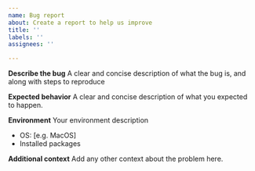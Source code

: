 ```yaml
---
name: Bug report
about: Create a report to help us improve
title: ''
labels: ''
assignees: ''

---
```


**Describe the bug**
A clear and concise description of what the bug is, and along with steps to reproduce

**Expected behavior**
A clear and concise description of what you expected to happen.

**Environment**
Your environment description
- OS: [e.g. MacOS]
- Installed packages

**Additional context**
Add any other context about the problem here.
